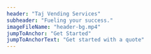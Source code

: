```yaml
---
header: "Taj Vending Services"
subheader: "Fueling your success."
imageFileName: "header-bg.mp4"
jumpToAnchor: "Get Started"
jumpToAnchorText: "Get started with a quote"
---
```

